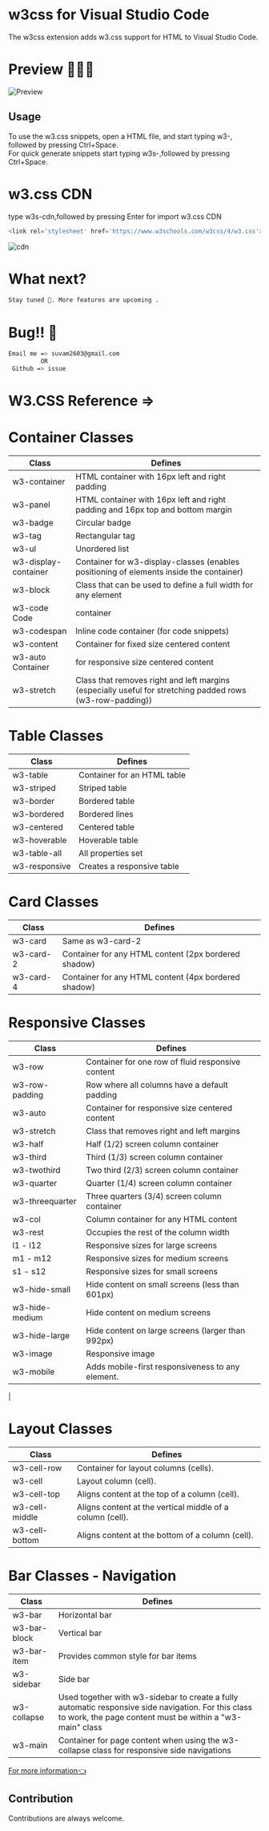 # w3css for Visual Studio Code
The w3css extension adds w3.css support for HTML to Visual Studio Code.

# Preview 🕵🏽‍♂️
![Preview](https://github.com/suvamrox/vscode-w3.css-plugin/blob/master/image/preview.gif)
## Usage
To use the w3.css snippets, open a HTML file, and start typing w3-, followed by pressing Ctrl+Space.<br>
For quick generate snippets start typing w3s-,followed by pressing Ctrl+Space.

# w3.css CDN
type w3s-cdn,followed by pressing Enter for import w3.css CDN 
```javascript
<link rel='stylesheet' href='https://www.w3schools.com/w3css/4/w3.css'>
```
![cdn](https://github.com/suvamrox/vscode-w3.css-plugin/blob/master/image/cdn.gif)

# What next?
```bash
Stay tuned 🎃. More features are upcoming .
```
# Bug!! 👾 
```bash
Email me => suvam2603@gmail.com 
         OR
 Github => issue
```

# W3.CSS Reference =>

# Container Classes
Class | Defines
------------ | -------------
w3-container |	HTML container with 16px left and right padding	
w3-panel |	HTML container with 16px left and right padding and 16px top and bottom margin	
w3-badge |	Circular badge	
w3-tag |	Rectangular tag	
w3-ul |	Unordered list	
w3-display-container |	Container for w3-display-classes (enables positioning of elements inside the container)	
w3-block |	Class that can be used to define a full width for any element	
w3-code	Code | container	
w3-codespan |	Inline code container (for code snippets)	
w3-content |	Container for fixed size centered content	
w3-auto	Container | for responsive size centered content	
w3-stretch |	Class that removes right and left margins (especially useful for stretching padded rows (w3-row-padding))

# Table Classes
Class | Defines
------------ | -------------
w3-table |	Container for an HTML table	
w3-striped |	Striped table	
w3-border |	Bordered table	
w3-bordered |	Bordered lines	
w3-centered	 |Centered table	
w3-hoverable |	Hoverable table	
w3-table-all |	All properties set
w3-responsive |	Creates a responsive table

# Card Classes
Class | Defines
------------ | -------------
w3-card  |	Same as w3-card-2	
w3-card-2 |	Container for any HTML content (2px bordered shadow)	
w3-card-4 |	Container for any HTML content (4px bordered shadow)

# Responsive Classes
Class | Defines
------------ | -------------
w3-row | 	Container for one row of fluid responsive content	
w3-row-padding |	Row where all columns have a default padding	
w3-auto |	Container for responsive size centered content	
w3-stretch |	Class that removes right and left margins	
w3-half |	Half (1/2) screen column container	
w3-third |	Third (1/3) screen column container	
w3-twothird	 |Two third (2/3) screen column container	
w3-quarter |	Quarter (1/4) screen column container	
w3-threequarter |	Three quarters (3/4) screen column container	
w3-col |	Column container for any HTML content	
w3-rest |	Occupies the rest of the column width		 	 
l1 - l12 |	Responsive sizes for large screens	
m1 - m12 |	Responsive sizes for medium screens	
s1 - s12 |	Responsive sizes for small screens	 	 	
w3-hide-small |	Hide content on small screens (less than 601px)	
w3-hide-medium |	Hide content on medium screens	
w3-hide-large |	Hide content on large screens (larger than 992px)		 	
w3-image |	Responsive image		
w3-mobile |	Adds mobile-first responsiveness to any element.
 |

# Layout Classes
Class | Defines
------------ | -------------	
w3-cell-row  |	Container for layout columns (cells).	
w3-cell |	Layout column (cell).	
w3-cell-top	 |Aligns content at the top of a column (cell).	
w3-cell-middle |	Aligns content at the vertical middle of a column (cell).	
w3-cell-bottom |	Aligns content at the bottom of a column (cell).

# Bar Classes - Navigation
Class | Defines
------------ | -------------	
w3-bar |	Horizontal bar	
w3-bar-block |	Vertical bar	
w3-bar-item |	Provides common style for bar items	
w3-sidebar |	Side bar
w3-collapse |	Used together with w3-sidebar to create a fully automatic responsive side navigation. For this class to work, the page content must be within a "w3-main" class	
w3-main |	Container for page content when using the w3-collapse class for responsive side navigations

[ For more information👈](https://www.w3schools.com/w3css/w3css_references.asp)

## Contribution
Contributions are always welcome.
